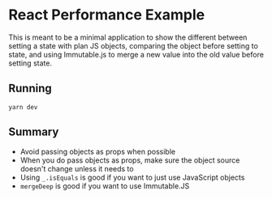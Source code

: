 # React Performance Example

This is meant to be a minimal application to show the different between setting a state with plan JS objects, comparing the object before setting to state, and using Immutable.js to merge a new value into the old value before setting state.

## Running

```
yarn dev
```

## Summary

-   Avoid passing objects as props when possible
-   When you do pass objects as props, make sure the object source doesn't change unless it needs to
-   Using `_.isEquals` is good if you want to just use JavaScript objects
-   `mergeDeep` is good if you want to use Immutable.JS
